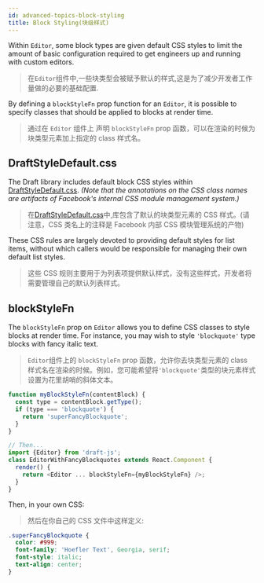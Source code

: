 ```yaml
---
id: advanced-topics-block-styling
title: Block Styling(块级样式)
---
```


Within `Editor`, some block types are given default CSS styles to limit the amount
of basic configuration required to get engineers up and running with custom
editors.

> 在`Editor`组件中,一些块类型会被赋予默认的样式,这是为了减少开发者工作量做的必要的基础配置.

By defining a `blockStyleFn` prop function for an `Editor`, it is possible
to specify classes that should be applied to blocks at render time.

> 通过在 `Editor` 组件上 声明 `blockStyleFn` prop 函数，可以在渲染的时候为块类型元素加上指定的 class 样式名。

## DraftStyleDefault.css

The Draft library includes default block CSS styles within
[DraftStyleDefault.css](https://github.com/facebook/draft-js/blob/master/src/component/utils/DraftStyleDefault.css). _(Note that the annotations on the CSS class names are
artifacts of Facebook's internal CSS module management system.)_

> 在[DraftStyleDefault.css](https://github.com/facebook/draft-js/blob/master/src/component/utils/DraftStyleDefault.css)中,库包含了默认的块类型元素的 CSS 样式。(请注意，CSS 类名上的注释是 Facebook 内部 CSS 模块管理系统的产物)

These CSS rules are largely devoted to providing default styles for list items,
without which callers would be responsible for managing their own default list
styles.

> 这些 CSS 规则主要用于为列表项提供默认样式，没有这些样式，开发者将需要管理自己的默认列表样式。

## blockStyleFn

The `blockStyleFn` prop on `Editor` allows you to define CSS classes to
style blocks at render time. For instance, you may wish to style `'blockquote'`
type blocks with fancy italic text.

> `Editor`组件上的 `blockStyleFn` prop 函数，允许你去块类型元素的 class 样式名在渲染的时候。例如，您可能希望将`'blockquote'`类型的块元素样式设置为花里胡哨的斜体文本。

```js
function myBlockStyleFn(contentBlock) {
  const type = contentBlock.getType();
  if (type === 'blockquote') {
    return 'superFancyBlockquote';
  }
}

// Then...
import {Editor} from 'draft-js';
class EditorWithFancyBlockquotes extends React.Component {
  render() {
    return <Editor ... blockStyleFn={myBlockStyleFn} />;
  }
}
```

Then, in your own CSS:

> 然后在你自己的 CSS 文件中这样定义:

```css
.superFancyBlockquote {
  color: #999;
  font-family: 'Hoefler Text', Georgia, serif;
  font-style: italic;
  text-align: center;
}
```
